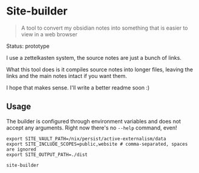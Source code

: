 # Site-builder

> A tool to convert my obsidian notes into something that is easier to view in a web browser

Status: prototype

I use a zettelkasten system, the source notes are just a bunch of links.

What this tool does is it compiles source notes into longer files,
leaving the links and the main notes intact if you want them.

I hope that makes sense. I'll write a better readme soon :)

## Usage
The builder is configured through environment variables and does not accept any arguments.
Right now there's no `--help` command, even!

```shell
export SITE_VAULT_PATH=/nix/persist/active-externalism/data
export SITE_INCLUDE_SCOPES=public,website # comma-separated, spaces are ignored
export SITE_OUTPUT_PATH=./dist

site-builder
```
